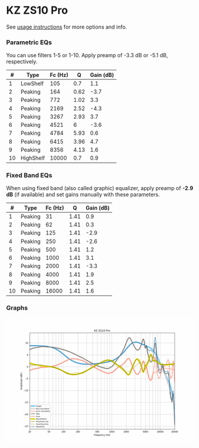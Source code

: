 # KZ ZS10 Pro
See [usage instructions](https://github.com/jaakkopasanen/AutoEq#usage) for more options and info.

### Parametric EQs
You can use filters 1-5 or 1-10. Apply preamp of -3.3 dB or -5.1 dB, respectively.

|   # | Type      |   Fc (Hz) |    Q |   Gain (dB) |
|-----|-----------|-----------|------|-------------|
|   1 | LowShelf  |       105 | 0.7  |         1.1 |
|   2 | Peaking   |       164 | 0.62 |        -3.7 |
|   3 | Peaking   |       772 | 1.02 |         3.3 |
|   4 | Peaking   |      2169 | 2.52 |        -4.3 |
|   5 | Peaking   |      3267 | 2.93 |         3.7 |
|   6 | Peaking   |      4521 | 6    |        -3.6 |
|   7 | Peaking   |      4784 | 5.93 |         0.6 |
|   8 | Peaking   |      6415 | 3.96 |         4.7 |
|   9 | Peaking   |      8356 | 4.13 |         1.6 |
|  10 | HighShelf |     10000 | 0.7  |         0.9 |

### Fixed Band EQs
When using fixed band (also called graphic) equalizer, apply preamp of **-2.9 dB** (if available) and set gains manually with these parameters.

|   # | Type    |   Fc (Hz) |    Q |   Gain (dB) |
|-----|---------|-----------|------|-------------|
|   1 | Peaking |        31 | 1.41 |         0.9 |
|   2 | Peaking |        62 | 1.41 |         0.3 |
|   3 | Peaking |       125 | 1.41 |        -2.9 |
|   4 | Peaking |       250 | 1.41 |        -2.6 |
|   5 | Peaking |       500 | 1.41 |         1.2 |
|   6 | Peaking |      1000 | 1.41 |         3.1 |
|   7 | Peaking |      2000 | 1.41 |        -3.3 |
|   8 | Peaking |      4000 | 1.41 |         1.9 |
|   9 | Peaking |      8000 | 1.41 |         2.5 |
|  10 | Peaking |     16000 | 1.41 |         1.6 |

### Graphs
![](./KZ%20ZS10%20Pro.png)
